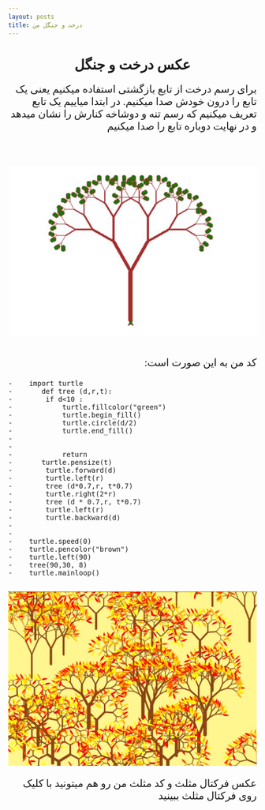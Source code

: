 ```yaml
---
layout: posts
title: درخت و جنگل من
---
```


<h1 style="text-align: center; font-family: B titr;">عکس درخت و جنگل</h1>

<p style="text-align: right; font-family: B nazanin ;font-size:150%; "> برای رسم درخت از تابع بازگشتی استفاده میکنیم یعنی یک تابع را درون خودش صدا میکنیم. در ابتدا میاییم یک تابع تعریف میکنیم که رسم تنه و دوشاخه کنارش را نشان میدهد و در نهایت دوباره تابع را صدا میکنیم<p>
<br><br>

![alt text](../assets/images/123456.JPG "Tree Picture")
<br><br>




<p style="text-align: right; font-family: B nazanin ; font-size:150%;">   :کد من به این صورت است</p>
<pre>
-    import turtle
-       def tree (d,r,t):
-        if d<10 :
-            turtle.fillcolor("green")
-            turtle.begin_fill()
-            turtle.circle(d/2)
-            turtle.end_fill()
-    
-            
-            return
-       turtle.pensize(t)
-        turtle.forward(d)
-        turtle.left(r)
-        tree (d*0.7,r, t*0.7)
-        turtle.right(2*r)
-        tree (d * 0.7,r, t*0.7)
-        turtle.left(r)
-        turtle.backward(d)
-    
-    
-    turtle.speed(0)
-    turtle.pencolor("brown")
-    turtle.left(90)
-    tree(90,30, 8)
-    turtle.mainloop()
    
</pre>    

![alt text](../assets/images/j5.JPG "jangule Picture")

<p style="text-align: right; font-family: B nazanin ; font-size:150%; ">  عکس فرکتال مثلث و کد مثلث من رو هم میتونید با کلیک روی 
<a herf="https://setayeshbaghaee.github.io/Post-feractal/">فرکتال مثلث </a>  ببینید


